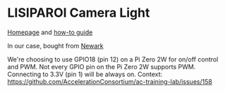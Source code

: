# LISIPAROI Camera Light

[Homepage](https://www.lisiparoi.co.uk/index.htm) and [how-to guide](https://www.lisiparoi.co.uk/how-to-use.htm)

In our case, bought from [Newark](https://canada.newark.com/cyntech/lisiparoiwht-01/lisiparoi-white-led-camera-light/dp/31AC3472)

We're choosing to use GPIO18 (pin 12) on a Pi Zero 2W for on/off control and PWM. Not every GPIO pin on the Pi Zero 2W supports PWM. Connecting to 3.3V (pin 1) will be always on.
Context: https://github.com/AccelerationConsortium/ac-training-lab/issues/158
